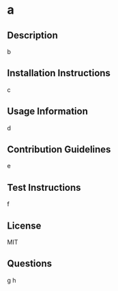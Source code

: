 # a

## Description

b

## Installation Instructions

c

## Usage Information

d

## Contribution Guidelines

e

## Test Instructions

f

## License

MIT

## Questions

g
h


